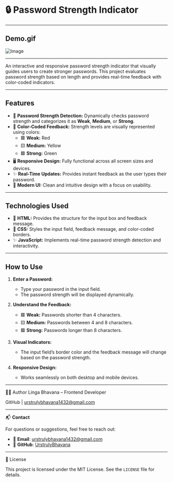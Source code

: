 # 🔒 Password Strength Indicator

---

## Demo.gif

![Image](https://github.com/user-attachments/assets/a5cc407a-0d7c-4135-a2fe-092dd50c4bda)

---

An interactive and responsive password strength indicator that visually guides users to create stronger passwords. This project evaluates password strength based on length and provides real-time feedback with color-coded indicators.

---

## Features
- 💪 **Password Strength Detection:** Dynamically checks password strength and categorizes it as **Weak**, **Medium**, or **Strong**.
- 🎨 **Color-Coded Feedback:** Strength levels are visually represented using colors:
  - 🟥 **Weak:** Red
  - 🟨 **Medium:** Yellow
  - 🟩 **Strong:** Green
- 🖥️ **Responsive Design:** Fully functional across all screen sizes and devices.
- ✨ **Real-Time Updates:** Provides instant feedback as the user types their password.
- 🌟 **Modern UI:** Clean and intuitive design with a focus on usability.

---

## Technologies Used
- 🎨 **HTML:** Provides the structure for the input box and feedback message.
- 🎨 **CSS:** Styles the input field, feedback message, and color-coded borders.
- ✨ **JavaScript:** Implements real-time password strength detection and interactivity.

---

## How to Use
1. **Enter a Password:**
   - Type your password in the input field.
   - The password strength will be displayed dynamically.

2. **Understand the Feedback:**
   - 🟥 **Weak:** Passwords shorter than 4 characters.
   - 🟨 **Medium:** Passwords between 4 and 8 characters.
   - 🟩 **Strong:** Passwords longer than 8 characters.

3. **Visual Indicators:**
   - The input field’s border color and the feedback message will change based on the password strength.

4. **Responsive Design:**
   - Works seamlessly on both desktop and mobile devices.

---

🙋‍♀️ Author
Linga Bhavana – Frontend Developer

GitHub | urstrulybhavana1432@gmail.com

---

📬 **Contact**

For questions or suggestions, feel free to reach out:

- 📧 **Email**: [urstrulybhavana1432@gmail.com](mailto:urstrulybhavana1432@gmail.com)  
- 🐙 **GitHub**: [UrstrulyBhavana](https://github.com/UrstrulyBhavana)


---

📜 License

This project is licensed under the MIT License. See the `LICENSE` file for details.

